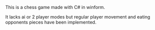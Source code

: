 This is a chess game made with C# in winform.

It lacks ai or 2 player modes but regular player movement and eating opponents
pieces have been implemented.

